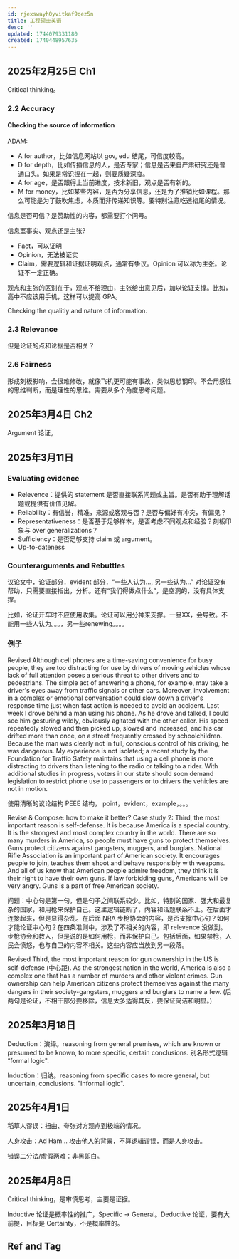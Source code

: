 ```yaml
---
id: rjexswayh0yvitkaf9qez5n
title: 工程硕士英语
desc: ''
updated: 1744079331180
created: 1740448957635
---
```


## 2025年2月25日 Ch1

Critical thinking。

### 2.2 Accuracy

#### Checking the source of information

ADAM:
- A for author，比如信息网站以 gov, edu 结尾，可信度较高。
- D for depth，比如传播信息的人，是否专家；信息是否来自严肃研究还是普通口头。如果是常识捏在一起，则要质疑深度。
- A for age，是否跟得上当前进度，技术新旧，观点是否有新的。
- M for money，比如某些内容，是否为分享信息，还是为了推销比如课程。那么可能是为了鼓吹焦虑，本质而非传递知识等。要特别注意吃透掐尾的情况。

信息是否可信？是赞助性的内容，都需要打个问号。

信息室事实、观点还是主张?
- Fact，可以证明
- Opinion，无法被证实
- Claim，需要逻辑和证据证明观点，通常有争议。Opinion 可以称为主张。论证不一定正确。

观点和主张的区别在于，观点不给理由，主张给出意见后，加以论证支撑。比如，高中不应该用手机，这样可以提高 GPA。

Checking the qualitiy and nature of information.

### 2.3 Relevance

但是论证的点和论据是否相关？

### 2.6 Fairness

形成刻板影响，会很难修改，就像飞机更可能有事故，类似思想钢印。不会用感性的思维判断，而是理性的思维。需要从多个角度思考问题。

## 2025年3月4日 Ch2

Argument 论证。

## 2025年3月11日

### Evaluating evidence

- Relevence：提供的 statement 是否直接联系问题或主旨。是否有助于理解话题或提供有价值见解。
- Reliability：有信誉，精准，来源或客观与否？是否与偏好有冲突，有偏见？
- Representativeness：是否基于足够样本，是否考虑不同观点和经验？刻板印象与 over generalizations？
- Sufficiency：是否足够支持 claim 或 argument。
- Up-to-dateness

### Counterarguments and Rebuttles

议论文中，论证部分，evident 部分，“一些人认为..., 另一些认为...” 对论证没有帮助，只需要直接指出，分析。还有“我们得做点什么”，是空洞的，没有具体支撑。

比如，论证开车时不应使用收集。论证可以用分神来支撑。一旦XX，会导致。不能用一些人认为。。。，另一些renewing。。。。

### 例子

Revised
Although cell phones are a time-saving convenience for busy people, they are too distracting for use by drivers of moving vehicles whose lack of full attention poses a serious threat to other drivers and to pedestrians. The simple act of answering a phone, for example, may take a driver's eyes away from traffic signals or other cars. Moreover, involvement in a complex or emotional conversation could slow down a driver's response time just when fast action is needed to avoid an accident. Last week I drove behind a man using his phone. As he drove and talked, I could see him gesturing wildly, obviously agitated with the other caller. His speed repeatedly slowed and then picked up, slowed and increased, and his car drifted more than once, on a street frequently crossed by schoolchildren. Because the man was clearly not in full, conscious control of his driving, he was dangerous. My experience is not isolated; a recent study by the Foundation for Traffio Safety maintains that using a cell phone is more distracting to drivers than listening to the radio or talking to a rider. With additional studies in progress, voters in our state should soon demand legislation to restrict phone use to passengers or to drivers the vehicles are not in motion.

使用清晰的议论结构 PEEE 结构， point，evident，example，。。。

Revise & Compose: how to make it better?
Case study 2:
Third, the most important reason is self-defense. It is because America is a special country. It is the strongest and most complex country in the world. There are so many murders in America, so people must have guns to protect themselves. Guns protect citizens against gangsters, muggers, and burglars. National Rifle Association is an important part of American society. It encourages people to join, teaches them shoot and behave responsibly with weapons. And all of us know that American people admire freedom, they think it is their right to have their own guns. If law forbidding guns, Americans will be very angry. Guns is a part of free American society.

问题：中心句是第一句，但是句子之间联系较少。比如，特别的国家、强大和最复杂的国家，和用枪来保护自己。这里逻辑链断了，内容和话题联系不上。在后面才连接起来，但是显得杂乱。在后面 NRA 步枪协会的内容，是否支撑中心句？如何才能论证中心句？在四条准则中，涉及了不相关的内容，即 relevence 没做到。步枪协会和教人，但是说的是如何用枪，而非保护自己。包括后面，如果禁枪，人民会愤怒，也与自卫的内容不相关。这些内容应当放到另一段落。

Revised
Third, the most important reason for gun ownership in the US is self-defense (中心距). As the strongest nation in the world, America is also a complex one that has a number of murders and other violent crimes. Gun ownership can help American citizens protect themselves against the many dangers in their society-gangsters, muggers and burglars to name a few. (后两句是论证，不相干部分要移除，信息太多适得其反，要保证简洁和明显。)

## 2025年3月18日

Deduction：演绎。reasoning from general premises, which are known or presumed to be known, to more specific, certain conclusions. 别名形式逻辑 “formal logic".

Induction：归纳。reasoning from specific cases to more general, but uncertain, conclusions. "Informal logic".

## 2025年4月1日

稻草人谬误：扭曲、夸张对方观点到极端的情况。

人身攻击：Ad Ham... 攻击他人的背景，不算逻辑谬误，而是人身攻击。

错误二分法/虚假两难：非黑即白。

## 2025年4月8日

Critical thinking，是审慎思考，主要是证据。

Inductive 论证是概率性的推广，Specific -> General。Deductive 论证，要有大前提，目标是 Certainty，不是概率性的。

## Ref and Tag